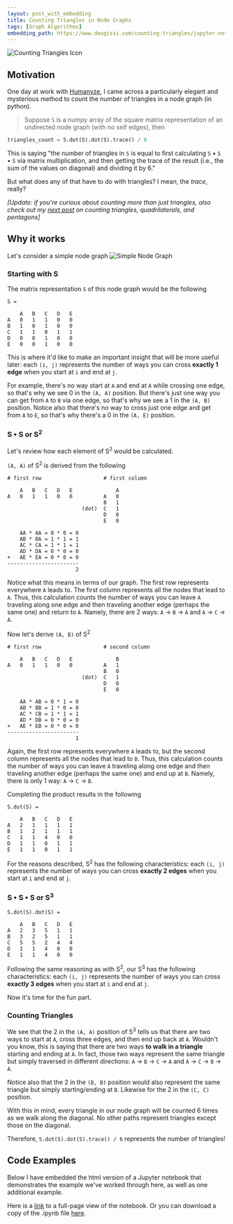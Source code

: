 ```yaml
---
layout: post_with_embedding
title: Counting Triangles in Node Graphs
tags: [Graph Algorithms]
embedding_path: https://www.dougissi.com/counting-triangles/jupyter-notebook.html
---
```

![Counting Triangles Icon](https://www.dougissi.com/counting-triangles/assets/counting_triangles_icon.jpg)

## Motivation
One day at work with <a href="https://humanyze.com/" target="_blank">Humanyze</a>, I came across a particularly elegant and mysterious method
to count the number of triangles in a node graph (in python).

> Suppose `S` is a numpy array of the square matrix representation of an undirected node graph (with no self edges), then
```python
triangles_count = S.dot(S).dot(S).trace() / 6
```

This is saying "the number of triangles in `S` is equal to first calculating `S` • `S` • `S` via matrix multiplication,
and then getting the trace of the result (i.e., the sum of the values on diagonal) and dividing it by 6."

But what does any of that have to do with triangles? I mean, the _trace_, really?

_\[Update: if you're curious about counting more than just triangles,
also check out my [next post](/2020/02/10/counting-polygons-in-node-graphs.html)
on counting triangles, quadrilaterals, and pentagons\]_

## Why it works
Let's consider a simple node graph
![Simple Node Graph](https://www.dougissi.com/counting-triangles/assets/simple_node_graph.jpg)

### Starting with S
The matrix representation `S` of this node graph would be the following
```text
S =

    A   B   C   D   E
A   0   1   1   0   0
B   1   0   1   0   0
C   1   1   0   1   1
D   0   0   1   0   0
E   0   0   1   0   0
```
This is where it'd like to make an important insight that will be more useful later:
each `(i, j)` represents the number of ways you can cross **exactly 1 edge** when you start at `i` and end at `j`.

For example, there's no way start at `A` and end at `A` while crossing one edge,
so that's why we see 0 in the `(A, A)` position.
But there's just one way you can get from `A` to `B` via one edge, so that's why we see a 1 in the `(A, B)` position.
Notice also that there's no way to cross just one edge and get from `A` to `E`, so that's why there's a 0 in the `(A, E)` position.

### S • S or S<sup>2</sup>

Let's review how each element of S<sup>2</sup> would be calculated.

`(A, A)` of S<sup>2</sup> is derived from the following
```text
# first row                    # first column

    A   B   C   D   E              A
A   0   1   1   0   0          A   0
                               B   1
                        (dot)  C   1
                               D   0
                               E   0

    AA * AA = 0 * 0 = 0
    AB * BA = 1 * 1 = 1
    AC * CA = 1 * 1 = 1
    AD * DA = 0 * 0 = 0
+   AE * EA = 0 * 0 = 0
-----------------------
                      2
```
Notice what this means in terms of our graph. The first row represents everywhere `A` leads to.
The first column represents all the nodes that lead to `A`.
Thus, this calculation counts the number of ways you can leave `A` traveling along one edge
and then traveling another edge (perhaps the same one) and return to `A`.
Namely, there are 2 ways: `A` -> `B` -> `A` and `A` -> `C` -> `A`.

Now let's derive `(A, B)` of S<sup>2</sup>
```text
# first row                    # second column

    A   B   C   D   E              B
A   0   1   1   0   0          A   1
                               B   0
                        (dot)  C   1
                               D   0
                               E   0

    AA * AB = 0 * 1 = 0
    AB * BB = 1 * 0 = 0
    AC * CB = 1 * 1 = 1
    AD * DB = 0 * 0 = 0
+   AE * EB = 0 * 0 = 0
-----------------------
                      1
```
Again, the first row represents everywhere `A` leads to,
but the second column represents all the nodes that lead to `B`.
Thus, this calculation counts the number of ways you can leave `A` traveling along one edge
and then traveling another edge (perhaps the same one) and end up at `B`.
Namely, there is only 1 way: `A` -> `C` -> `B`.

Completing the product results in the following
```text
S.dot(S) =

    A   B   C   D   E
A   2   1   1   1   1
B   1   2   1   1   1
C   1   1   4   0   0
D   1   1   0   1   1
E   1   1   0   1   1
```
For the reasons described, S<sup>2</sup> has the following characteristics:
each `(i, j)` represents the number of ways you can cross **exactly 2 edges** when you start at `i` and end at `j`.

### S • S • S or S<sup>3</sup>
```text
S.dot(S).dot(S) =

    A   B   C   D   E
A   2   3   5   1   1
B   3   2   5   1   1
C   5   5   2   4   4
D   1   1   4   0   0
E   1   1   4   0   0
```
Following the same reasoning as with S<sup>2</sup>, our S<sup>3</sup> has the following characteristics:
each `(i, j)` represents the number of ways you can cross **exactly 3 edges** when you start at `i` and end at `j`.

Now it's time for the fun part.

### Counting Triangles
We see that the 2 in the `(A, A)` position of S<sup>3</sup> tells us that there are two ways
to start at `A`,  cross three edges, and then end up back at `A`. Wouldn't you know, this is saying that
there are two ways **to walk in a triangle** starting and ending at `A`. In fact, those two ways represent the
same triangle but simply traversed in different directions: `A` -> `B` -> `C` -> `A` and
`A` -> `C` -> `B` -> `A`.

Notice also that the 2 in the `(B, B)` position would also represent the same triangle but simply starting/ending at `B`.
Likewise for the 2 in the `(C, C)` position.

With this in mind, every triangle in our node graph will be counted 6 times as we walk along the diagonal.
No other paths represent triangles except those on the diagonal.

Therefore, `S.dot(S).dot(S).trace() / 6` represents the number of triangles!

## Code Examples
Below I have embedded the html version of a Jupyter notebook that demonstrates the example we've worked through
here, as well as one additional example.

Here is a <a href="{{ page.embedding_path }}" target="_blank">link</a> to a full-page view of the notebook.
Or you can download a copy of the .ipynb file [here](https://www.dougissi.com/counting-triangles/assets/counting-triangles-in-node-graphs.ipynb).
